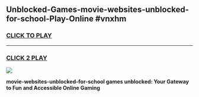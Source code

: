 
## Unblocked-Games-movie-websites-unblocked-for-school-Play-Online #vnxhm
<h3>
<a href="https://news.freeplayer.one?title=movie-websites-unblocked-for-school&ref=3">CLICK TO PLAY</a></h3>
<hr>

<h3>
<a href="https://news.freeplayer.one?title=movie-websites-unblocked-for-school&ref=3">CLICK 2 PLAY</a>
  
</h3>

<a href="https://news.freeplayer.one?title=movie-websites-unblocked-for-school&ref=3"><img src="https://clearcache.store/games.png"></a>


**movie-websites-unblocked-for-school games unblocked: Your Gateway to Fun and Accessible Online Gaming**
